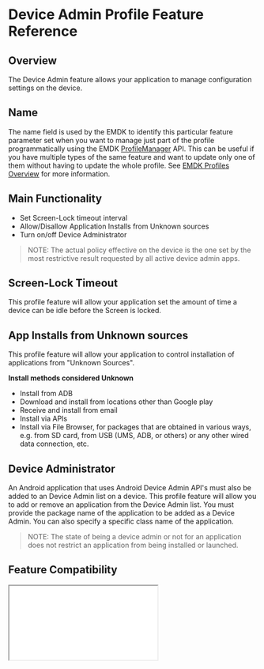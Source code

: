 # Device Admin Profile Feature Reference

## Overview

The Device Admin feature allows your application to manage configuration settings on the device.

## Name
The name field is used by the EMDK to identify this particular feature parameter set when you want to manage just part of the profile programmatically using the EMDK [ProfileManager](../api/ProfileManager) API. This can be useful if you have multiple types of the same feature and want to update only one of them without having to update the whole profile. See [EMDK Profiles Overview](../guide/profiles/usingwizard) for more information.

## Main Functionality
* Set Screen-Lock timeout interval
* Allow/Disallow Application Installs from Unknown sources
* Turn on/off Device Administrator

> NOTE: The actual policy effective on the device is the one set by the most restrictive result requested by all active device admin apps.



## Screen-Lock Timeout
This profile feature will allow your application set the amount of time a device can be idle before the Screen is locked.

## App Installs from Unknown sources
This profile feature will allow your application to control installation of applications from "Unknown Sources".  

**Install methods considered Unknown**

* Install from ADB
* Download and install from locations other than Google play
* Receive and install from email
* Install via APIs
* Install via File Browser, for packages that are obtained in various ways, e.g. from SD card, from USB (UMS, ADB, or others) or any other wired data connection, etc.



## Device Administrator
An Android application that uses Android Device Admin API's must also be added to an Device Admin list on a device. This profile feature will allow you to add or remove an application from the Device Admin list. You must provide the package name of the application to be added as a Device Admin. You can also specify a specific class name of the application.

> NOTE: The state of being a device admin or not for an application does not restrict an application from being installed or launched. 

## Feature Compatibility
<iframe src="compare.html#mx=4.3&csp=DevAdmin&os=All&embed=true"></iframe> 

